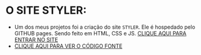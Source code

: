 # O SITE STYLER:
* Um dos meus projetos foi a criação do site `STYLER`. Ele é hospedado pelo GITHUB pages. Sendo feito em HTML, CSS e JS. [CLIQUE AQUI PARA ENTRAR NO SITE](https://vilhalva.github.io/STYLER/STYLER.html)
* [CLIQUE AQUI PARA VER O CÓDIGO FONTE](https://github.com/VILHALVA/STYLER)